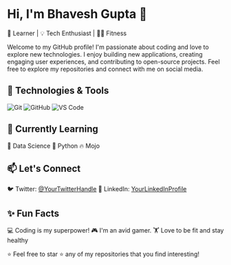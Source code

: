 # Hi, I'm Bhavesh Gupta 👋

🚀 Learner | 💡 Tech Enthusiast | 🏋️‍♂️ Fitness

Welcome to my GitHub profile! I'm passionate about coding and love to explore new technologies. I enjoy building new applications, creating engaging user experiences, and contributing to open-source projects. Feel free to explore my repositories and connect with me on social media.

## 🔧 Technologies & Tools

![Git](https://img.shields.io/badge/-Git-black?style=flat&logo=git&logoColor=white)
![GitHub](https://img.shields.io/badge/-GitHub-181717?style=flat&logo=github&logoColor=white)
![VS Code](https://img.shields.io/badge/-VS%20Code-blue?style=flat&logo=visual-studio-code&logoColor=white)

## 🌱 Currently Learning

🔭 Data Science
🐍 Python
🔥 Mojo

## 📫 Let's Connect

🐦 Twitter: [@YourTwitterHandle](https://twitter.com/yourtwitterhandle)
💼 LinkedIn: [YourLinkedInProfile](https://www.linkedin.com/in/bhavesh-gupta07/)

## ✨ Fun Facts

💻 Coding is my superpower!
🎮 I'm an avid gamer.
🏋️‍ Love to be fit and stay healthy

⭐️ Feel free to star ⭐️ any of my repositories that you find interesting!
